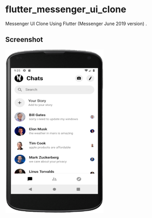 # flutter_messenger_ui_clone

Messenger UI Clone Using Flutter (Messenger June 2019 version) .

## Screenshot

<img src="screenshot/screenshot.png" width="307" height="512" >
